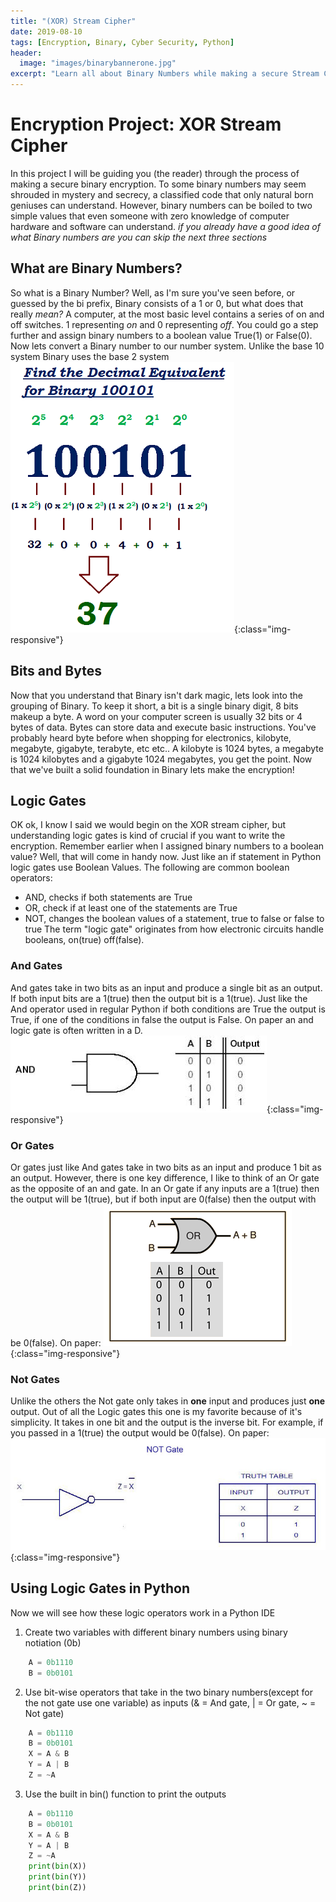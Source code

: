 ```yaml
---
title: "(XOR) Stream Cipher"
date: 2019-08-10
tags: [Encryption, Binary, Cyber Security, Python]
header:
  image: "images/binarybannerone.jpg"
excerpt: "Learn all about Binary Numbers while making a secure Stream Cipher that utilizes a XOR gate to create an encrypted code exchange"
---
```

# Encryption Project: XOR Stream Cipher
  In this project I will be guiding you (the reader) through the process of making a secure binary encryption.
  To some binary numbers may seem shrouded in mystery and secrecy, a classified code that only natural born
  geniuses can understand. However, binary numbers can be boiled to two simple values that even someone with
  zero knowledge of computer hardware and software can understand.
  *if you already have a good idea of what Binary numbers are you can skip the next three sections*


## What are Binary Numbers?
So what is a Binary Number? Well, as I'm sure you've seen before, or guessed by the bi prefix, Binary consists of a 1 or 0, but what does that really *mean?*
A computer, at the most basic level contains a series of on and off switches. 1 representing *on* and 0 representing *off*. You could go a step further and assign
binary numbers to a boolean value True(1) or False(0). Now lets convert a Binary number to our number system. Unlike the base 10 system Binary uses the base 2 system
![binary-conversion](/images/binaryconversion.jpg){:class="img-responsive"}


## Bits and Bytes
Now that you understand that Binary isn't dark magic, lets look into the grouping of Binary.
To keep it short, a bit is a single binary digit, 8 bits makeup a byte. A word on your computer screen is usually 32 bits or 4 bytes of data. Bytes can store data and execute basic instructions. You've probably heard byte before when shopping for electronics, kilobyte, megabyte, gigabyte, terabyte, etc etc..
A kilobyte is 1024 bytes, a megabyte is 1024 kilobytes and a gigabyte 1024 megabytes, you get the point. Now that we've built a solid foundation in Binary lets make the
encryption!


## Logic Gates
OK ok, I know I said we would begin on the XOR stream cipher, but understanding logic gates is kind of crucial if you want to write the encryption. Remember earlier when I assigned binary numbers to a boolean value? Well, that will come in handy now. Just like an if statement in Python logic gates use Boolean Values.
The following are common boolean operators:
* AND, checks if both statements are True
* OR, check if at least one of the statements are True
* NOT, changes the boolean values of a statement, true to false or false to true
The term "logic gate" originates from how electronic circuits handle booleans, on(true) off(false).
### And Gates
And gates take in two bits as an input and produce a single bit as an output. If both input bits are a 1(true) then the output bit is a 1(true).
Just like the And operator used in regular Python if both conditions are True the output is True, if one of the conditions in false the output is False. On paper an and logic gate is often written in a D.
![and-gate](/images/andgate.jpg){:class="img-responsive"}
### Or Gates
Or gates just like And gates take in two bits as an input and produce 1 bit as an output. However, there is one key difference, I like to think of an Or gate as the opposite of an and gate. In an Or gate if any inputs are a 1(true) then the output will be 1(true), but if both input are 0(false) then the output with be 0(false). On paper:
![or-gate](/images/orgate.jpg){:class="img-responsive"}
### Not Gates
Unlike the others the Not gate only takes in **one** input and produces just **one** output. Out of all the Logic gates this one is my favorite because of it's simplicity. It takes in one bit and the output is the inverse bit. For example, if you passed in a 1(true) the output would be 0(false). On paper:
![not-gate](/images/notgate.jpg){:class="img-responsive"}
## Using Logic Gates in Python
Now we will see how these logic operators work in a Python IDE
1. Create two variables with different binary numbers using binary notiation (0b)
```python
    A = 0b1110
    B = 0b0101
```
2. Use bit-wise operators that take in the two binary numbers(except for the not gate use one variable) as inputs (& = And gate, | = Or gate, ~ = Not gate)
```python
    A = 0b1110
    B = 0b0101
    X = A & B
    Y = A | B
    Z = ~A
```
3. Use the built in bin() function to print the outputs
```python
    A = 0b1110
    B = 0b0101
    X = A & B
    Y = A | B
    Z = ~A
    print(bin(X))
    print(bin(Y))
    print(bin(Z))
```

